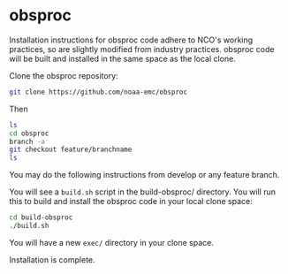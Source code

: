 # obsproc
Installation instructions for obsproc code adhere to NCO's working practices, so are slightly modified from industry practices. obsproc code will be built and installed in the same space as the local clone.

Clone the obsproc repository:
```bash
git clone https://github.com/noaa-emc/obsproc
```

Then
```bash
ls
cd obsproc
branch -a
git checkout feature/branchname
ls
```

You may do the following instructions from develop or any feature branch.

You will see a `build.sh` script in the build-obsproc/ directory. You will run this to build and install the obsproc code in your local clone space:
```bash
cd build-obsproc
./build.sh
```

You will have a new `exec/` directory in your clone space.

Installation is complete.
